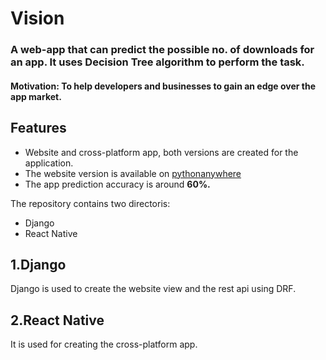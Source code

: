 # Vision
### A web-app that can predict the possible no. of downloads for an app. It uses Decision Tree algorithm to perform the task. 
#### Motivation: To help developers and businesses to gain an edge over the app market.

## Features
- Website and cross-platform app, both versions are created for the application.
- The website version is available on [pythonanywhere](https://anshulraghav.pythonanywhere.com/)
- The app prediction accuracy is around **60%.**

The repository contains two directoris:
- Django
- React Native

## 1.Django

Django is used to create the website view and the rest api using DRF.

## 2.React Native

It is used for creating the cross-platform app.
